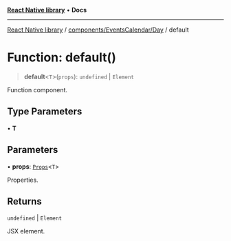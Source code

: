 [**React Native library**](../../../../index.md) • **Docs**

***

[React Native library](../../../../modules.md) / [components/EventsCalendar/Day](../index.md) / default

# Function: default()

> **default**\<`T`\>(`props`): `undefined` \| `Element`

Function component.

## Type Parameters

• **T**

## Parameters

• **props**: [`Props`](../interfaces/Props.md)\<`T`\>

Properties.

## Returns

`undefined` \| `Element`

JSX element.
